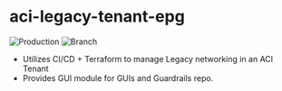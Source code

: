 # aci-legacy-tenant-epg
![Production](https://github.com/tigelane/aci-legacy-tenant-epg/workflows/Production/badge.svg)
![Branch](https://github.com/tigelane/aci-legacy-tenant-epg/workflows/Branch/badge.svg)

* Utilizes CI/CD + Terraform to manage Legacy networking in an ACI Tenant
* Provides GUI module for GUIs and Guardrails repo.
